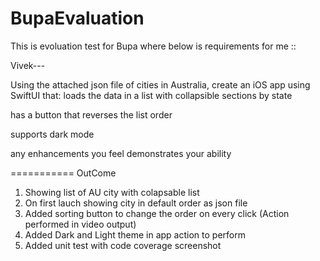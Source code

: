 # BupaEvaluation
This is evoluation test for Bupa where below is requirements for me ::

Vivek---

Using the attached json file of cities in Australia, create an iOS app using SwiftUI that:
loads the data in a list with collapsible sections by state

has a button that reverses the list order

supports dark mode

any enhancements you feel demonstrates your ability

===========
OutCome 
1. Showing list of AU city with colapsable list
2. On first lauch showing city in default order as json file
3. Added sorting button to change the order on every click (Action performed in video output)
4. Added Dark and Light theme in app action to perform
5. Added unit test with code coverage screenshot
  
